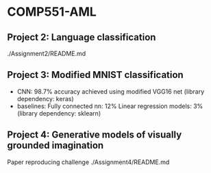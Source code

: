 # COMP551-AML
## Project 2: Language classification
./Assignment2/README.md
## Project 3: Modified MNIST classification 
- CNN: 
98.7% accuracy achieved using modified VGG16 net (library dependency: keras)
- baselines:
Fully connected nn: 12%
Linear regression models: 3% (library dependency: sklearn)

## Project 4: Generative models of visually grounded imagination 
Paper reproducing challenge
./Assignment4/README.md 
